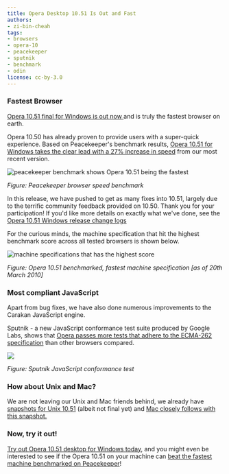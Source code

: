 ```yaml
---
title: Opera Desktop 10.51 Is Out and Fast
authors:
- zi-bin-cheah
tags:
- browsers
- opera-10
- peacekeeper
- sputnik
- benchmark
- odin
license: cc-by-3.0
---
```


<h3>Fastest Browser</h3>
<p>
<a href="http://www.opera.com/browser/">Opera 10.51 final for Windows is out now </a> and is truly the fastest browser on earth.
</p>
<p>
Opera 10.50 has already proven to provide users with a super-quick experience. Based on Peacekeeper&#39;s benchmark results, <a href="http://service.futuremark.com/peacekeeper/results.action?key=2tLP">Opera 10.51 for Windows takes the clear lead with a 27% increase in speed</a> from our most recent version.
</p>
<p>
<img src="{{ page.id }}/peacekeeper_speed.png" alt="peacekeeper benchmark shows Opera 10.51 being the fastest" />
</p>
<i>Figure: Peacekeeper browser speed benchmark</i>
<p>
In this release, we have pushed to get as many fixes into 10.51, largely due to the terrific community feedback provided on 10.50. Thank you for your participation! If you&#39;d like more details on exactly what we&#39;ve done, see the <a href="http://www.opera.com/docs/changelogs/windows/1051/">Opera 10.51 Windows release change logs</a>

</p>
<p>
For the curious minds, the machine specification that hit the highest benchmark score across all tested browsers is shown below.
</p>
<p>
<img src="{{ page.id }}/fastest.png" alt="machine specifications that has the highest score" />
</p>
<i>Figure: Opera 10.51 benchmarked, fastest machine specification [as of 20th March 2010]</i>


<h3>Most compliant JavaScript</h3>
<p>Apart from bug fixes, we have also done numerous improvements to the Carakan JavaScript engine.</p>
<p>
Sputnik - a new JavaScript conformance test suite produced by Google Labs, shows that <a href="http://sputnik.googlelabs.com/compare">Opera passes more tests that adhere to the ECMA-262 specification</a> than other browsers compared.
</p>
<p>
<img src="{{ page.id }}/sputnik_javascript_test.png" />
</p>
<i>Figure: Sputnik JavaScript conformance test</i>
<h3>How about Unix and Mac?</h3>
<p>
We are not leaving our Unix and Mac friends behind, we already have <a href="http://my.opera.com/desktopteam/blog/2010/03/20/new-opera-unix-packages-arrive-deb-rpm-tar">snapshots for Unix 10.51</a> (albeit not final yet) and <a href="http://my.opera.com/desktopteam/blog/2010/03/19/mac-stability-improvements">Mac closely follows with this snapshot.</a>
</p>
<h3>Now, try it out!</h3>
<p>
<a href="http://www.opera.com/browser/">Try out Opera 10.51 desktop for Windows today</a>, and you might even be interested to see if the Opera 10.51 on your machine can <a href="http://service.futuremark.com/peacekeeper/">beat the fastest machine benchmarked on Peacekeeper</a>!
</p>
